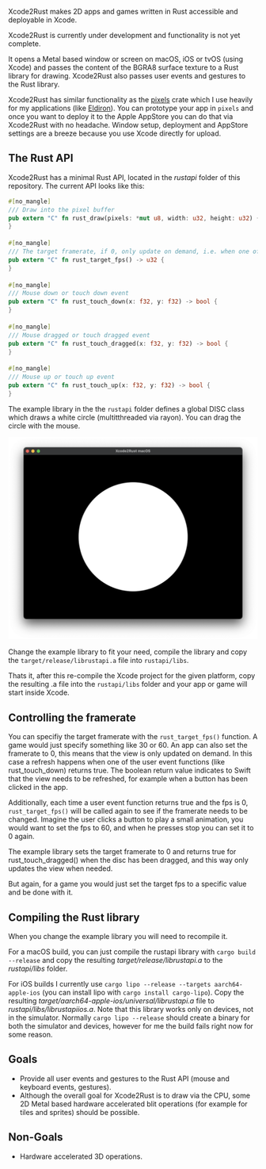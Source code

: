 Xcode2Rust makes 2D apps and games written in Rust accessible and deployable in Xcode.

Xcode2Rust is currently under development and functionality is not yet complete.

It opens a Metal based window or screen on macOS, iOS or tvOS (using Xcode) and passes the content of the BGRA8 surface texture to a Rust library for drawing. Xcode2Rust also passes user events and gestures to the Rust library.

Xcode2Rust has similar functionality as the [pixels](https://github.com/parasyte/pixels) crate which I use heavily for my applications (like [Eldiron](https://github.com/markusmoenig/Eldiron)). You can prototype your app in ```pixels``` and once you want to deploy it to the Apple AppStore you can do that via Xcode2Rust with no headache. Window setup, deployment and AppStore settings are a breeze because you use Xcode directly for upload.

## The Rust API

Xcode2Rust has a minimal Rust API, located in the *rustapi* folder of this repository. The current API looks like this:

```rust
#[no_mangle]
/// Draw into the pixel buffer
pub extern "C" fn rust_draw(pixels: *mut u8, width: u32, height: u32) {
}

#[no_mangle]
/// The target framerate, if 0, only update on demand, i.e. when one of the user event functions below return true.
pub extern "C" fn rust_target_fps() -> u32 {
}

#[no_mangle]
/// Mouse down or touch down event
pub extern "C" fn rust_touch_down(x: f32, y: f32) -> bool {
}

#[no_mangle]
/// Mouse dragged or touch dragged event
pub extern "C" fn rust_touch_dragged(x: f32, y: f32) -> bool {
}

#[no_mangle]
/// Mouse up or touch up event
pub extern "C" fn rust_touch_up(x: f32, y: f32) -> bool {
}
```

The example library in the the ```rustapi``` folder defines a global DISC class which draws a white circle (multitthreaded via rayon). You can drag the circle with the mouse.

![Image](image.png)

Change the example library to fit your need, compile the library and copy the ```target/release/librustapi.a``` file into ```rustapi/libs```.

Thats it, after this re-compile the Xcode project for the given platform, copy the resulting .a file into the ```rustapi/libs``` folder and your app or game will start inside Xcode.

## Controlling the framerate

You can specifiy the target framerate with the ```rust_target_fps()``` function. A game would just specify something like 30 or 60. An app can also set the framerate to 0, this means that the view is only updated on demand. In this case a refresh happens when one of the user event functions (like rust_touch_down) returns true. The boolean return value indicates to Swift that the view needs to be refreshed, for example when a button has been clicked in the app.

Additionally, each time a user event function returns true and the fps is 0, ```rust_target_fps()``` will be called again to see if the framerate needs to be changed. Imagine the user clicks a button to play a small animation, you would want to set the fps to 60, and when he presses stop you can set it to 0 again.

The example library sets the target framerate to 0 and returns true for rust_touch_dragged() when the disc has been dragged, and this way only updates the view when needed.

But again, for a game you would just set the target fps to a specific value and be done with it.

## Compiling the Rust library

When you change the example library you will need to recompile it.

For a macOS build, you can just compile the rustapi library with ```cargo build --release``` and copy the resulting *target/release/librustapi.a* to the *rustapi/libs* folder.

For iOS builds I currently use ```cargo lipo --release --targets aarch64-apple-ios``` (you can install lipo with ```cargo install cargo-lipo```). Copy the resulting *target/aarch64-apple-ios/universal/librustapi.a* file to *rustapi/libs/librustapiios.a*. Note that this library works only on devices, not in the simulator. Normally ```cargo lipo --release``` should create a binary for both the simulator and devices, however for me the build fails right now for some reason.

## Goals

* Provide all user events and gestures to the Rust API (mouse and keyboard events, gestures).
* Although the overall goal for Xcode2Rust is to draw via the CPU, some 2D Metal based hardware accelerated blit operations (for example for tiles and sprites) should be possible.

## Non-Goals

* Hardware accelerated 3D operations.
